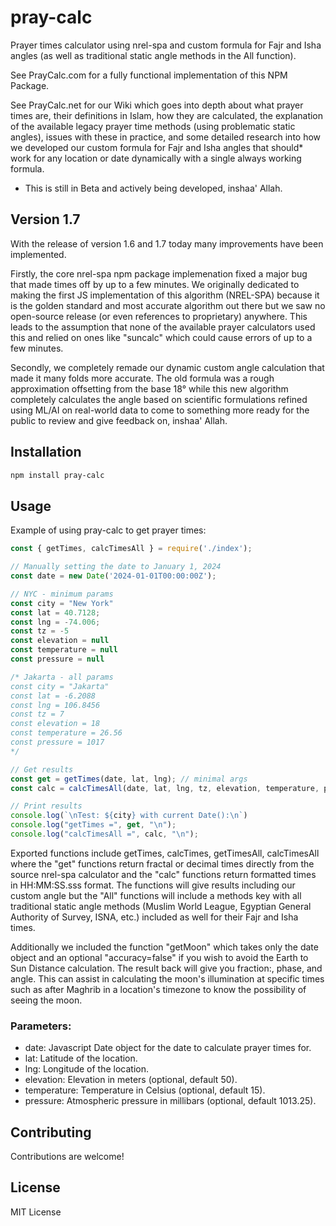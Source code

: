 
# pray-calc

Prayer times calculator using nrel-spa and custom formula for Fajr and Isha angles (as well as traditional static angle methods in the All function).  

See PrayCalc.com for a fully functional implementation of this NPM Package.

See PrayCalc.net for our Wiki which goes into depth about what prayer times are, their definitions in Islam, how they are calculated, the explanation of the available legacy prayer time methods (using problematic static angles), issues with these in practice, and some detailed research into how we developed our custom formula for Fajr and Isha angles that should* work for any location or date dynamically with a single always working formula.

* This is still in Beta and actively being developed, inshaa' Allah.

## Version 1.7

With the release of version 1.6 and 1.7 today many improvements have been implemented.

Firstly, the core nrel-spa npm package implemenation fixed a major bug that made times off by up to a few minutes.  We originally dedicated to making the first JS implementation of this algorithm (NREL-SPA) because it is the golden standard and most accurate algorithm out there but we saw no open-source release (or even references to proprietary) anywhere.  This leads to the assumption that none of the available prayer calculators used this and relied on ones like "suncalc" which could cause errors of up to a few minutes.

Secondly, we completely remade our dynamic custom angle calculation that made it many folds more accurate.  The old formula was a rough approximation offsetting from the base 18° while this new algorithm completely calculates the angle based on scientific formulations refined using ML/AI on real-world data to come to something more ready for the public to review and give feedback on, inshaa' Allah.

## Installation

```bash
npm install pray-calc
```

## Usage

Example of using pray-calc to get prayer times:

```js
const { getTimes, calcTimesAll } = require('./index');

// Manually setting the date to January 1, 2024
const date = new Date('2024-01-01T00:00:00Z');

// NYC - minimum params
const city = "New York"
const lat = 40.7128;
const lng = -74.006;
const tz = -5
const elevation = null
const temperature = null
const pressure = null

/* Jakarta - all params
const city = "Jakarta"
const lat = -6.2088
const lng = 106.8456
const tz = 7
const elevation = 18
const temperature = 26.56
const pressure = 1017
*/

// Get results
const get = getTimes(date, lat, lng); // minimal args
const calc = calcTimesAll(date, lat, lng, tz, elevation, temperature, pressure);

// Print results
console.log(`\nTest: ${city} with current Date():\n`)
console.log("getTimes =", get, "\n");
console.log("calcTimesAll =", calc, "\n");
```

Exported functions include getTimes, calcTimes, getTimesAll, calcTimesAll where the "get" functions return fractal or decimal times directly from the source nrel-spa calculator and the "calc" functions return formatted times in HH:MM:SS.sss format.  The functions will give results including our custom angle but the "All" functions will include a methods key with all traditional static angle methods (Muslim World League, Egyptian General Authority of Survey, ISNA, etc.) included as well for their Fajr and Isha times.

Additionally we included the function "getMoon" which takes only the date object and an optional "accuracy=false" if you wish to avoid the Earth to Sun Distance calculation.  The result back will give you fraction:, phase, and angle.  This can assist in calculating the moon's illumination at specific times such as after Maghrib in a location's timezone to know the possibility of seeing the moon.

### Parameters:

- date: Javascript Date object for the date to calculate prayer times for.
- lat: Latitude of the location.
- lng: Longitude of the location.
- elevation: Elevation in meters (optional, default 50).
- temperature: Temperature in Celsius (optional, default 15).
- pressure: Atmospheric pressure in millibars (optional, default 1013.25).

## Contributing

Contributions are welcome!

## License

MIT License